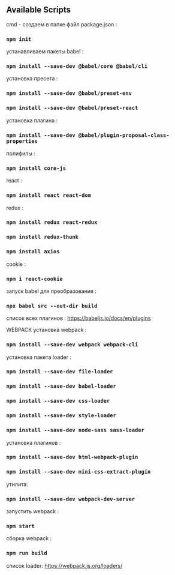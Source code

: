## Available Scripts

cmd - создаем в папке файл package.json :

### `npm init`

устанавливаем пакеты babel :

### `npm install --save-dev @babel/core @babel/cli`

установка пресета :

### `npm install --save-dev @babel/preset-env`
### `npm install --save-dev @babel/preset-react`

установка плагина :

### `npm install --save-dev @babel/plugin-proposal-class-properties`

полифилы :
### `npm install core-js`

react :
### `npm install react react-dom`

redux :
### `npm install redux react-redux`
### `npm install redux-thunk`
### `npm install axios`

cookie :
### `npm i react-cookie`

запуск babel для преобразования :

### `npx babel src --out-dir build`

список всех плагинов :
https://babeljs.io/docs/en/plugins

WEBPACK
установка webpack :
### `npm install --save-dev webpack webpack-cli`
установка пакета loader :
### `npm install --save-dev file-loader`
### `npm install --save-dev babel-loader`
### `npm install --save-dev css-loader`
### `npm install --save-dev style-loader`
### `npm install --save-dev node-sass sass-loader`
установка плагинов :
### `npm install --save-dev html-webpack-plugin`
### `npm install --save-dev mini-css-extract-plugin`
утилита:
### `npm install --save-dev webpack-dev-server`
запустить webpack :
### `npm start`
сборка webpack :
### `npm run build`

список loader:
https://webpack.js.org/loaders/

<!-- собрать webpack :
### `npx webpack` (по умолчанию production сборка)
### `npx webpack --mode development` (development режим) -->

